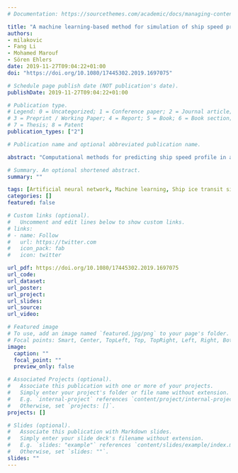 ```yaml
---
# Documentation: https://sourcethemes.com/academic/docs/managing-content/

title: "A machine learning-based method for simulation of ship speed profile in a complex ice field"
authors:
- milakovic
- Fang Li
- Mohamed Marouf
- Sören Ehlers
date: 2019-11-27T09:04:22+01:00
doi: "https://doi.org/10.1080/17445302.2019.1697075"

# Schedule page publish date (NOT publication's date).
publishDate: 2019-11-27T09:04:22+01:00

# Publication type.
# Legend: 0 = Uncategorized; 1 = Conference paper; 2 = Journal article;
# 3 = Preprint / Working Paper; 4 = Report; 5 = Book; 6 = Book section;
# 7 = Thesis; 8 = Patent
publication_types: ["2"]

# Publication name and optional abbreviated publication name.

abstract: "Computational methods for predicting ship speed profile in a complex ice field have traditionally relied on mechanistic simulations. However, such methods have difficulties capturing the entire complexity of ship– ice interaction process due to the incomplete understanding of the underlying physical phenomena. Therefore, data-driven approaches have recently gained increased attention in this context. Hence, this paper proposes a concept of a first machine learning-based simulator of ship speed profile in a complex ice field. The developed approach suggests using supervised machine learning to trace a function mapping several ship and ice parameters to the ship acceleration/deceleration between the two adjacent points along the route. The simulator is trained and tested on a dataset obtained from the full-scale tests of an icebreaking ship. The results show high accuracy of the developed method, with an average error of the simulated ship speed against the measured one ranging from 2.6% to 9.4%."

# Summary. An optional shortened abstract.
summary: ""

tags: [Artificial neural network, Machine learning, Ship ice transit simulations]
categories: []
featured: false

# Custom links (optional).
#   Uncomment and edit lines below to show custom links.
# links:
# - name: Follow
#   url: https://twitter.com
#   icon_pack: fab
#   icon: twitter

url_pdf: https://doi.org/10.1080/17445302.2019.1697075
url_code:
url_dataset:
url_poster:
url_project:
url_slides:
url_source:
url_video:

# Featured image
# To use, add an image named `featured.jpg/png` to your page's folder.
# Focal points: Smart, Center, TopLeft, Top, TopRight, Left, Right, BottomLeft, Bottom, BottomRight.
image:
  caption: ""
  focal_point: ""
  preview_only: false

# Associated Projects (optional).
#   Associate this publication with one or more of your projects.
#   Simply enter your project's folder or file name without extension.
#   E.g. `internal-project` references `content/project/internal-project/index.md`.
#   Otherwise, set `projects: []`.
projects: []

# Slides (optional).
#   Associate this publication with Markdown slides.
#   Simply enter your slide deck's filename without extension.
#   E.g. `slides: "example"` references `content/slides/example/index.md`.
#   Otherwise, set `slides: ""`.
slides: ""
---
```


